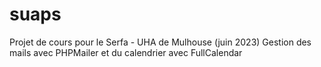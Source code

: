 # suaps
Projet de cours pour le Serfa - UHA de Mulhouse (juin 2023)
Gestion des mails avec PHPMailer et du calendrier avec FullCalendar
